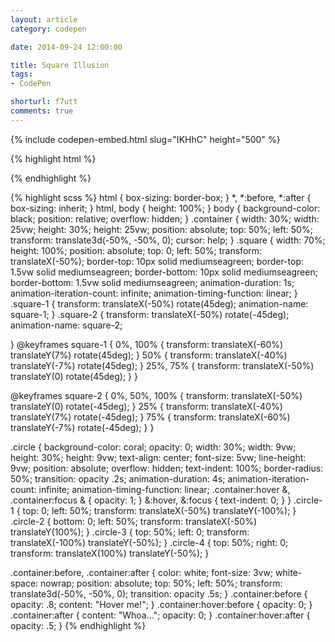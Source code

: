 ```yaml
---
layout: article
category: codepen

date: 2014-09-24 12:00:00

title: Square Illusion
tags:
- CodePen

shorturl: f7utt
comments: true
---
```


{% include codepen-embed.html slug="IKHhC" height="500" %}

{% highlight html %}
<div class="container">
  <div class="square  square-1"></div>
  <div class="square  square-2"></div>
  <div class="circle  circle-1"></div>
  <div class="circle  circle-2"></div>
  <div class="circle  circle-3"></div>
  <div class="circle  circle-4"></div>
</div>
{% endhighlight %}

{% highlight scss %}
html {
    box-sizing: border-box;
}
*,
*:before,
*:after {
  box-sizing: inherit;
}
html,
body {
  height: 100%;
}
body {
  background-color: black;
  position: relative;
  overflow: hidden;
}
.container {
  width: 30%;
  width: 25vw;
  height: 30%;
  height: 25vw;
  position: absolute;
  top: 50%;
  left: 50%;
  transform: translate3d(-50%, -50%, 0);
  cursor: help;
}
.square {
  width: 70%;
  height: 100%;
  position: absolute;
  top: 0;
  left: 50%;
  transform: translateX(-50%);
  border-top: 10px solid mediumseagreen;
  border-top: 1.5vw solid mediumseagreen;
  border-bottom: 10px solid mediumseagreen;
  border-bottom: 1.5vw solid mediumseagreen;
  animation-duration: 1s;
  animation-iteration-count: infinite;
  animation-timing-function: linear;
}
  .square-1 {
    transform: translateX(-50%) rotate(45deg);
    animation-name: square-1;
  }
  .square-2 {
    transform: translateX(-50%) rotate(-45deg);
    animation-name: square-2;

  }
@keyframes square-1 {
  0%, 100% {
    transform: translateX(-60%) translateY(7%) rotate(45deg);
  }
  50% {
    transform: translateX(-40%) translateY(-7%) rotate(45deg);
  }
  25%, 75% {
    transform: translateX(-50%) translateY(0) rotate(45deg);
  }
}

@keyframes square-2 {
  0%, 50%, 100% {
    transform: translateX(-50%) translateY(0) rotate(-45deg);
  }
  25% {
    transform: translateX(-40%) translateY(7%) rotate(-45deg);
  }
  75% {
    transform: translateX(-60%) translateY(-7%) rotate(-45deg);
  }
}

.circle {
  background-color: coral;
  opacity: 0;
  width: 30%;
  width: 9vw;
  height: 30%;
  height: 9vw;
  text-align: center;
  font-size: 5vw;
  line-height: 9vw;
  position: absolute;
  overflow: hidden;
  text-indent: 100%;
  border-radius: 50%;
  transition: opacity .2s;
  animation-duration: 4s;
  animation-iteration-count: infinite;
  animation-timing-function: linear;
  .container:hover &,
  .container:focus & {
    opacity: 1;
  }
  &:hover,
  &:focus {
    text-indent: 0;
  }
}
  .circle-1 {
    top: 0;
    left: 50%;
    transform: translateX(-50%) translateY(-100%);
  }
  .circle-2 {
    bottom: 0;
    left: 50%;
    transform: translateX(-50%) translateY(100%);
  }
  .circle-3 {
    top: 50%;
    left: 0;
    transform: translateX(-100%) translateY(-50%);
  }
  .circle-4 {
    top: 50%;
    right: 0;
    transform: translateX(100%) translateY(-50%);
  }

.container:before,
.container:after {
  color: white;
  font-size: 3vw;
  white-space: nowrap;
  position: absolute;
  top: 50%;
  left: 50%;
  transform: translate3d(-50%, -50%, 0);
  transition: opacity .5s;
}
.container:before {
  opacity: .8;
  content: "Hover me!";
}
.container:hover:before {
  opacity: 0;
}
.container:after {
  content: "Whoa...";
  opacity: 0;
}
.container:hover:after {
  opacity: .5;
}
{% endhighlight %}
